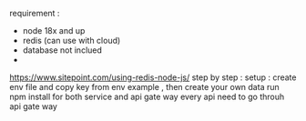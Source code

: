 requirement : 
- node 18x and up
- redis (can use with cloud)
- database not inclued 
- 
https://www.sitepoint.com/using-redis-node-js/
step by step :
setup : create env file and copy key from env example , then create your own data
run npm install for both service and api gate way
every api need to go throuh api gate way